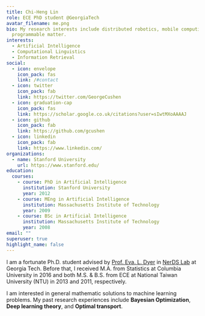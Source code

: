 ```yaml
---
title: Chi-Heng Lin
role: ECE PhD student @GeorgiaTech
avatar_filename: me.png
bio: My research interests include distributed robotics, mobile computing and
  programmable matter.
interests:
  - Artificial Intelligence
  - Computational Linguistics
  - Information Retrieval
social:
  - icon: envelope
    icon_pack: fas
    link: /#contact
  - icon: twitter
    icon_pack: fab
    link: https://twitter.com/GeorgeCushen
  - icon: graduation-cap
    icon_pack: fas
    link: https://scholar.google.co.uk/citations?user=sIwtMXoAAAAJ
  - icon: github
    icon_pack: fab
    link: https://github.com/gcushen
  - icon: linkedin
    icon_pack: fab
    link: https://www.linkedin.com/
organizations:
  - name: Stanford University
    url: https://www.stanford.edu/
education:
  courses:
    - course: PhD in Artificial Intelligence
      institution: Stanford University
      year: 2012
    - course: MEng in Artificial Intelligence
      institution: Massachusetts Institute of Technology
      year: 2009
    - course: BSc in Artificial Intelligence
      institution: Massachusetts Institute of Technology
      year: 2008
email: ""
superuser: true
highlight_name: false
---
```

I am a fortunate Ph.D. student advised by [Prof. Eva. L. Dyer](https://dyerlab.gatech.edu/people/pi-profile/) in [NerDS Lab](https://dyerlab.gatech.edu/) at Georgia Tech. Before that, I received M.A. from Statistics at Columbia University in 2016 and both M.S. & B.S. from ECE at National Taiwan University (NTU) in 2013 and 2011, respectively.

I am interested in general mathematic solutions to machine learning problems. My past research experiences include **Bayesian Optimization**, **Deep learning theory**, and **Optimal transport**.